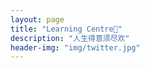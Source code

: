 ```yaml
---
layout: page
title: "Learning Centre🍪"
description: "人生得意须尽欢"
header-img: "img/twitter.jpg"
---
```










